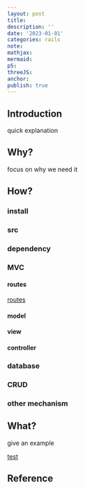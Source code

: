 ```yaml
---
layout: post
title:
description: ''
date: '2023-01-01'
categories: rails
note:
mathjax:
mermaid:
p5:
threeJS:
anchor:
publish: true
---
```


## Introduction

quick explanation

## Why?

focus on why we need it

## How?

### install

### src

### dependency

### MVC

#### routes

[routes]({{site.baseurl}}/test/2021/04/06/TDD.html)

#### model

#### view

#### controller

### database

### CRUD

### other mechanism

## What?

give an example

[test]({{site.baseurl}}/test/2021/06/14/xxx.html)

## Reference
